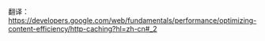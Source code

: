 翻译：https://developers.google.com/web/fundamentals/performance/optimizing-content-efficiency/http-caching?hl=zh-cn#_2




